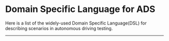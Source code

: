 # Domain Specific Language for ADS

Here is a list of the widely-used Domain Specific Language(DSL) for describing scenarios in autonomous driving testing.

---